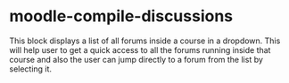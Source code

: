 moodle-compile-discussions
==========================
This block displays a list of all forums inside a course in a dropdown.
This will help user to get a quick access to all the forums running inside that course and also the user can jump directly to a forum from the list by selecting it.

